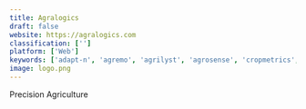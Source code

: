 ```yaml
---
title: Agralogics
draft: false 
website: https://agralogics.com
classification: ['']
platform: ['Web']
keywords: ['adapt-n', 'agremo', 'agrilyst', 'agrosense', 'cropmetrics', 'cropzilla', 'cropio', 'farmlogs', 'flurosat', 'geovisual_analytics', 'granular', 'myagdata', 'omicafarm', 'premier_crop_systems', 'prospera', 's4_agtech', 'trimble', 'awhere', 'bovcontrol', 'ec2ce', 'sensefly']
image: logo.png
---
```

Precision Agriculture